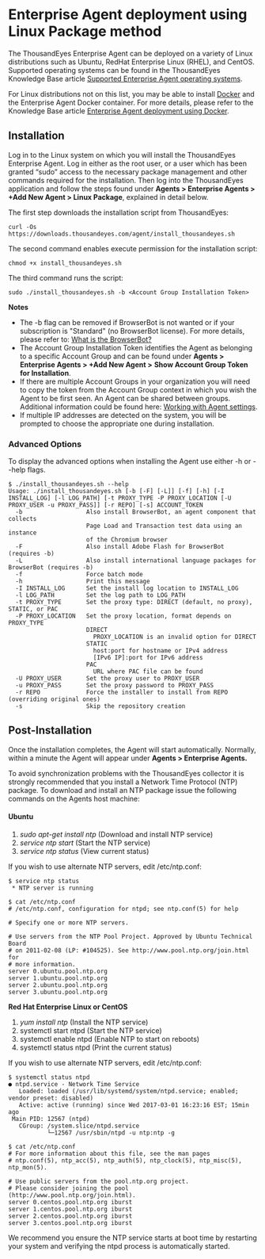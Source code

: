 # Enterprise Agent deployment using Linux Package method

The ThousandEyes Enterprise Agent can be deployed on a variety of Linux distributions such as Ubuntu, RedHat Enterprise Linux \(RHEL\), and CentOS. Supported operating systems can be found in the ThousandEyes Knowledge Base article [Supported Enterprise Agent operating systems](https://success.thousandeyes.com/PublicArticlePage?articleIdParam=kA0E0000000CmnoKAC).

For Linux distributions not on this list, you may be able to install [Docker](https://www.docker.com/) and the Enterprise Agent Docker container. For more details, please refer to the Knowledge Base article [Enterprise Agent deployment using Docker](https://success.thousandeyes.com/PublicArticlePage?articleIdParam=kA0E0000000CmnXKAS).

## Installation 

 Log in to the Linux system on which you will install the ThousandEyes Enterprise Agent.  Log in either as the root user, or a user which has been granted “sudo” access to the necessary package management and other commands required for the installation.  Then log into the ThousandEyes application and follow the steps found under **Agents &gt; Enterprise Agents &gt; +Add New Agent &gt; Linux Package**, explained in detail below.

The first step downloads the installation script from ThousandEyes:

```text
curl -Os https://downloads.thousandeyes.com/agent/install_thousandeyes.sh
```

The second command enables execute permission for the installation script:

```text
chmod +x install_thousandeyes.sh
```

The third command runs the script:

```text
sudo ./install_thousandeyes.sh -b <Account Group Installation Token>
```

**Notes**

* The -b flag can be removed if BrowserBot is not wanted or if your subscription is "Standard" \(no BrowserBot license\). For more details, please refer to: [What is the BrowserBot?](https://success.thousandeyes.com/PublicArticlePage?articleIdParam=kA0E0000000CmnsKAC)
* The Account Group Installation Token identifies the Agent as belonging to a specific Account Group and can be found under **Agents &gt; Enterprise Agents &gt; +Add New Agent &gt;** **Show Account Group Token for Installation**.
* If there are multiple Account Groups in your organization you will need to copy the token from the Account Group context in which you wish the Agent to be first seen. An Agent can be shared between groups. Additional information could be found here: [Working with Agent settings](https://success.thousandeyes.com/PublicArticlePage?articleIdParam=kA0E0000000CmmsKAC).
* If multiple IP addresses are detected on the system, you will be prompted to choose the appropriate one during installation. 

###  Advanced Options

 To display the advanced options when installing the Agent use either -h or --help flags.

```text
$ ./install_thousandeyes.sh --help
Usage: ./install_thousandeyes.sh [-b [-F] [-L]] [-f] [-h] [-I INSTALL_LOG] [-l LOG_PATH] [-t PROXY_TYPE -P PROXY_LOCATION [-U PROXY_USER -u PROXY_PASS]] [-r REPO] [-s] ACCOUNT_TOKEN
  -b                  Also install BrowserBot, an agent component that collects
                      Page Load and Transaction test data using an instance
                      of the Chromium browser
  -F                  Also install Adobe Flash for BrowserBot (requires -b)
  -L                  Also install international language packages for BrowserBot (requires -b)
  -f                  Force batch mode
  -h                  Print this message
  -I INSTALL_LOG      Set the install log location to INSTALL_LOG
  -l LOG_PATH         Set the log path to LOG_PATH
  -t PROXY_TYPE       Set the proxy type: DIRECT (default, no proxy), STATIC, or PAC
  -P PROXY_LOCATION   Set the proxy location, format depends on PROXY_TYPE
                      DIRECT
                        PROXY_LOCATION is an invalid option for DIRECT
                      STATIC
                        host:port for hostname or IPv4 address
                        [IPv6 IP]:port for IPv6 address
                      PAC
                        URL where PAC file can be found
  -U PROXY_USER       Set the proxy user to PROXY_USER
  -u PROXY_PASS       Set the proxy password to PROXY_PASS
  -r REPO             Force the installer to install from REPO (overriding original ones)
  -s                  Skip the repository creation
```

## Post-Installation

Once the installation completes, the Agent will start automatically. Normally, within a minute the Agent will appear under **Agents &gt; Enterprise Agents.**   
 

To avoid synchronization problems with the ThousandEyes collector it is strongly recommended that you install a Network Time Protocol \(NTP\) package. To download and install an NTP package issue the following commands on the Agents host machine:

#### Ubuntu

1. _sudo apt-get install ntp_  \(Download and install NTP service\)
2. _service ntp start_  \(Start the NTP service\)
3. _service ntp status_  \(View current status\)

 If you wish to use alternate NTP servers, edit /etc/ntp.conf:

```text
$ service ntp status
 * NTP server is running

$ cat /etc/ntp.conf
# /etc/ntp.conf, configuration for ntpd; see ntp.conf(5) for help

# Specify one or more NTP servers.

# Use servers from the NTP Pool Project. Approved by Ubuntu Technical Board
# on 2011-02-08 (LP: #104525). See http://www.pool.ntp.org/join.html for
# more information.
server 0.ubuntu.pool.ntp.org
server 1.ubuntu.pool.ntp.org
server 2.ubuntu.pool.ntp.org
server 3.ubuntu.pool.ntp.org
```

**Red Hat Enterprise Linux or CentOS**

1. _yum install ntp_  \(Install the NTP service\)
2. systemctl start ntpd  \(Start the NTP service\)
3. systemctl enable ntpd  \(Enable NTP to start on reboots\)
4. systemctl status ntpd  \(Print the current status\)

If you wish to use alternate NTP servers, edit /etc/ntp.conf:

```text
$ systemctl status ntpd
● ntpd.service - Network Time Service
   Loaded: loaded (/usr/lib/systemd/system/ntpd.service; enabled; vendor preset: disabled)
   Active: active (running) since Wed 2017-03-01 16:23:16 EST; 15min ago
 Main PID: 12567 (ntpd)
   CGroup: /system.slice/ntpd.service
           └─12567 /usr/sbin/ntpd -u ntp:ntp -g

$ cat /etc/ntp.conf
# For more information about this file, see the man pages
# ntp.conf(5), ntp_acc(5), ntp_auth(5), ntp_clock(5), ntp_misc(5), ntp_mon(5).

# Use public servers from the pool.ntp.org project.
# Please consider joining the pool (http://www.pool.ntp.org/join.html).
server 0.centos.pool.ntp.org iburst
server 1.centos.pool.ntp.org iburst
server 2.centos.pool.ntp.org iburst
server 3.centos.pool.ntp.org iburst
```

We recommend you ensure the NTP service starts at boot time by restarting your system and verifying the ntpd process is automatically started.

